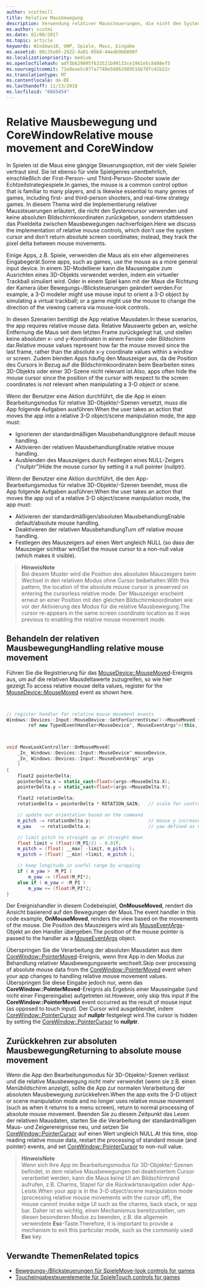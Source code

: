 ```yaml
---
author: scottmill
title: Relative Mausbewegung
description: Verwendung relativer Maussteuerungen, die nicht den Systemcursor verwenden und keine absoluten Bildschirmkoordinaten zurückgeben, um das Pixeldelta zwischen Mausebewegungen in Spielen nachzuverfolgen.
ms.author: scotmi
ms.date: 02/08/2017
ms.topic: article
keywords: Windows10, UWP, Spiele, Maus, Eingabe
ms.assetid: 08c35e05-2822-4a01-85b8-44edb9b6898f
ms.localizationpriority: medium
ms.openlocfilehash: adf3b629095f633521b99133ce1961e5c8408ef5
ms.sourcegitcommit: 71e8eae5c077a7740e5606298951bb78fc42b22c
ms.translationtype: MT
ms.contentlocale: de-DE
ms.lasthandoff: 11/13/2018
ms.locfileid: "6665454"
---
```

# <a name="relative-mouse-movement-and-corewindow"></a><span data-ttu-id="dec19-104">Relative Mausbewegung und CoreWindow</span><span class="sxs-lookup"><span data-stu-id="dec19-104">Relative mouse movement and CoreWindow</span></span>

<span data-ttu-id="dec19-105">In Spielen ist die Maus eine gängige Steuerungsoption, mit der viele Spieler vertraut sind. Sie ist ebenso für viele Spielgenres unentbehrlich, einschließlich der First-Person- und Third-Person-Shooter sowie der Echtzeitstrategiespiele.</span><span class="sxs-lookup"><span data-stu-id="dec19-105">In games, the mouse is a common control option that is familiar to many players, and is likewise essential to many genres of games, including first- and third-person shooters, and real-time strategy games.</span></span> <span data-ttu-id="dec19-106">In diesem Thema wird die Implementierung relativer Maussteuerungen erläutert, die nicht den Systemcursor verwenden und keine absoluten Bildschirmkoordinaten zurückgeben, sondern stattdessen das Pixeldelta zwischen Mausbewegungen nachverfolgen.</span><span class="sxs-lookup"><span data-stu-id="dec19-106">Here we discuss the implementation of relative mouse controls, which don't use the system cursor and don't return absolute screen coordinates; instead, they track the pixel delta between mouse movements.</span></span>

<span data-ttu-id="dec19-107">Einige Apps, z.B. Spiele, verwenden die Maus als ein eher allgemeineres Eingabegerät.</span><span class="sxs-lookup"><span data-stu-id="dec19-107">Some apps, such as games, use the mouse as a more general input device.</span></span> <span data-ttu-id="dec19-108">In einem 3D-Modellierer kann die Mauseingabe zum Ausrichten eines 3D-Objekts verwendet werden, indem ein virtueller Trackball simuliert wird. Oder in einem Spiel kann mit der Maus die Richtung der Kamera über Bewegungs-/Blicksteuerungen geändert werden.</span><span class="sxs-lookup"><span data-stu-id="dec19-108">For example, a 3-D modeler might use mouse input to orient a 3-D object by simulating a virtual trackball; or a game might use the mouse to change the direction of the viewing camera via mouse-look controls.</span></span> 

<span data-ttu-id="dec19-109">In diesen Szenarien benötigt die App relative Mausdaten.</span><span class="sxs-lookup"><span data-stu-id="dec19-109">In these scenarios, the app requires relative mouse data.</span></span> <span data-ttu-id="dec19-110">Relative Mauswerte geben an, welche Entfernung die Maus seit dem letzten Frame zurückgelegt hat, und stellen keine absoluten x- und y-Koordinaten in einem Fenster oder Bildschirm dar.</span><span class="sxs-lookup"><span data-stu-id="dec19-110">Relative mouse values represent how far the mouse moved since the last frame, rather than the absolute x-y coordinate values within a window or screen.</span></span> <span data-ttu-id="dec19-111">Zudem blenden Apps häufig den Mauszeiger aus, da die Position des Cursors in Bezug auf die Bildschirmkoordinaten beim Bearbeiten eines 3D-Objekts oder einer 3D-Szene nicht relevant ist.</span><span class="sxs-lookup"><span data-stu-id="dec19-111">Also, apps often hide the mouse cursor since the position of the cursor with respect to the screen coordinates is not relevant when manipulating a 3-D object or scene.</span></span> 

<span data-ttu-id="dec19-112">Wenn der Benutzer eine Aktion durchführt, die die App in einen Bearbeitungsmodus für relative 3D-Objekte/-Szenen versetzt, muss die App folgende Aufgaben ausführen:</span><span class="sxs-lookup"><span data-stu-id="dec19-112">When the user takes an action that moves the app into a relative 3-D object/scene manipulation mode, the app must:</span></span> 
- <span data-ttu-id="dec19-113">Ignorieren der standardmäßigen Mausbehandlung</span><span class="sxs-lookup"><span data-stu-id="dec19-113">Ignore default mouse handling.</span></span>
- <span data-ttu-id="dec19-114">Aktivieren der relativen Mausbehandlung</span><span class="sxs-lookup"><span data-stu-id="dec19-114">Enable relative mouse handling.</span></span>
- <span data-ttu-id="dec19-115">Ausblenden des Mauszeigers durch Festlegen eines NULL-Zeigers ("nullptr")</span><span class="sxs-lookup"><span data-stu-id="dec19-115">Hide the mouse cursor by setting it a null pointer (nullptr).</span></span> 

<span data-ttu-id="dec19-116">Wenn der Benutzer eine Aktion durchführt, die den App-Bearbeitungsmodus für relative 3D-Objekte/-Szenen beendet, muss die App folgende Aufgaben ausführen:</span><span class="sxs-lookup"><span data-stu-id="dec19-116">When the user takes an action that moves the app out of a relative 3-D object/scene manipulation mode, the app must:</span></span> 
- <span data-ttu-id="dec19-117">Aktivieren der standardmäßigen/absoluten Mausbehandlung</span><span class="sxs-lookup"><span data-stu-id="dec19-117">Enable default/absolute mouse handling.</span></span>
- <span data-ttu-id="dec19-118">Deaktivieren der relativen Mausbehandlung</span><span class="sxs-lookup"><span data-stu-id="dec19-118">Turn off relative mouse handling.</span></span> 
- <span data-ttu-id="dec19-119">Festlegen des Mauszeigers auf einen Wert ungleich NULL (so dass der Mauszeiger sichtbar wird)</span><span class="sxs-lookup"><span data-stu-id="dec19-119">Set the mouse cursor to a non-null value (which makes it visible).</span></span>

> **<span data-ttu-id="dec19-120">Hinweis</span><span class="sxs-lookup"><span data-stu-id="dec19-120">Note</span></span>**  
<span data-ttu-id="dec19-121">Bei diesem Muster wird die Position des absoluten Mauszeigers beim Wechsel in den relativen Modus ohne Cursor beibehalten.</span><span class="sxs-lookup"><span data-stu-id="dec19-121">With this pattern, the location of the absolute mouse cursor is preserved on entering the cursorless relative mode.</span></span> <span data-ttu-id="dec19-122">Der Mauszeiger erscheint erneut an einer Position mit den gleichen Bildschirmkoordinaten wie vor der Aktivierung des Modus für die relative Mausbewegung.</span><span class="sxs-lookup"><span data-stu-id="dec19-122">The cursor re-appears in the same screen coordinate location as it was previous to enabling the relative mouse movement mode.</span></span>

 

## <a name="handling-relative-mouse-movement"></a><span data-ttu-id="dec19-123">Behandeln der relativen Mausbewegung</span><span class="sxs-lookup"><span data-stu-id="dec19-123">Handling relative mouse movement</span></span>


<span data-ttu-id="dec19-124">Führen Sie die Registrierung für das [MouseDevice::MouseMoved](https://msdn.microsoft.com/library/windows/apps/xaml/windows.devices.input.mousedevice.mousemoved.aspx)-Ereignis aus, um auf die relativen Mausdeltawerte zuzugreifen, so wie hier gezeigt.</span><span class="sxs-lookup"><span data-stu-id="dec19-124">To access relative mouse delta values, register for the [MouseDevice::MouseMoved](https://msdn.microsoft.com/library/windows/apps/xaml/windows.devices.input.mousedevice.mousemoved.aspx) event as shown here.</span></span>


```cpp


// register handler for relative mouse movement events
Windows::Devices::Input::MouseDevice::GetForCurrentView()->MouseMoved +=
        ref new TypedEventHandler<MouseDevice^, MouseEventArgs^>(this, &MoveLookController::OnMouseMoved);


```

```cpp


void MoveLookController::OnMouseMoved(
    _In_ Windows::Devices::Input::MouseDevice^ mouseDevice,
    _In_ Windows::Devices::Input::MouseEventArgs^ args
    )
{
    float2 pointerDelta;
    pointerDelta.x = static_cast<float>(args->MouseDelta.X);
    pointerDelta.y = static_cast<float>(args->MouseDelta.Y);

    float2 rotationDelta;
    rotationDelta = pointerDelta * ROTATION_GAIN;   // scale for control sensitivity

    // update our orientation based on the command
    m_pitch -= rotationDelta.y;                     // mouse y increases down, but pitch increases up
    m_yaw   -= rotationDelta.x;                     // yaw defined as CCW around y-axis

    // limit pitch to straight up or straight down
    float limit = (float)(M_PI/2) - 0.01f;
    m_pitch = (float) __max( -limit, m_pitch );
    m_pitch = (float) __min( +limit, m_pitch );

    // keep longitude in useful range by wrapping
    if ( m_yaw >  M_PI )
        m_yaw -= (float)M_PI*2;
    else if ( m_yaw < -M_PI )
        m_yaw += (float)M_PI*2;
}

```

<span data-ttu-id="dec19-125">Der Ereignishandler in diesem Codebeispiel, **OnMouseMoved**, rendert die Ansicht basierend auf den Bewegungen der Maus.</span><span class="sxs-lookup"><span data-stu-id="dec19-125">The event handler in this code example, **OnMouseMoved**, renders the view based on the movements of the mouse.</span></span> <span data-ttu-id="dec19-126">Die Position des Mauszeigers wird als [MouseEventArgs](https://msdn.microsoft.com/library/windows/apps/xaml/windows.devices.input.mouseeventargs.aspx)-Objekt an den Handler übergeben.</span><span class="sxs-lookup"><span data-stu-id="dec19-126">The position of the mouse pointer is passed to the handler as a [MouseEventArgs](https://msdn.microsoft.com/library/windows/apps/xaml/windows.devices.input.mouseeventargs.aspx) object.</span></span> 

<span data-ttu-id="dec19-127">Überspringen Sie die Verarbeitung der absoluten Mausdaten aus dem [CoreWindow::PointerMoved](https://msdn.microsoft.com/library/windows/apps/xaml/windows.ui.core.corewindow.pointermoved.aspx)-Ereignis, wenn Ihre App in den Modus zur Behandlung relativer Mausbewegungswerte wechselt.</span><span class="sxs-lookup"><span data-stu-id="dec19-127">Skip over processing of absolute mouse data from the [CoreWindow::PointerMoved](https://msdn.microsoft.com/library/windows/apps/xaml/windows.ui.core.corewindow.pointermoved.aspx) event when your app changes to handling relative mouse movement values.</span></span> <span data-ttu-id="dec19-128">Überspringen Sie diese Eingabe jedoch nur, wenn das **CoreWindow::PointerMoved**-Ereignis als Ergebnis einer Mauseingabe (und nicht einer Fingereingabe) aufgetreten ist.</span><span class="sxs-lookup"><span data-stu-id="dec19-128">However, only skip this input if the **CoreWindow::PointerMoved** event occurred as the result of mouse input (as opposed to touch input).</span></span> <span data-ttu-id="dec19-129">Der Cursor wird ausgeblendet, indem [CoreWindow::PointerCursor](https://msdn.microsoft.com/library/windows/apps/xaml/windows.ui.core.corewindow.pointercursor.aspx) auf **nullptr** festgelegt wird.</span><span class="sxs-lookup"><span data-stu-id="dec19-129">The cursor is hidden by setting the [CoreWindow::PointerCursor](https://msdn.microsoft.com/library/windows/apps/xaml/windows.ui.core.corewindow.pointercursor.aspx) to **nullptr**.</span></span> 

## <a name="returning-to-absolute-mouse-movement"></a><span data-ttu-id="dec19-130">Zurückkehren zur absoluten Mausbewegung</span><span class="sxs-lookup"><span data-stu-id="dec19-130">Returning to absolute mouse movement</span></span>

<span data-ttu-id="dec19-131">Wenn die App den Bearbeitungsmodus für 3D-Objekte/-Szenen verlässt und die relative Mausbewegung nicht mehr verwendet (wenn sie z.B. einen Menübildschirm anzeigt), sollte die App zur normalen Verarbeitung der absoluten Mausbewegung zurückkehren.</span><span class="sxs-lookup"><span data-stu-id="dec19-131">When the app exits the 3-D object or scene manipulation mode and no longer uses relative mouse movement (such as when it returns to a menu screen), return to normal processing of absolute mouse movement.</span></span> <span data-ttu-id="dec19-132">Beenden Sie zu diesem Zeitpunkt das Lesen der relativen Mausdaten, starten Sie die Verarbeitung der standardmäßigen Maus- und Zeigerereignisse neu, und setzen Sie [CoreWindow::PointerCursor](https://msdn.microsoft.com/library/windows/apps/xaml/windows.ui.core.corewindow.pointercursor.aspx) auf einen Wert ungleich NULL.</span><span class="sxs-lookup"><span data-stu-id="dec19-132">At this time, stop reading relative mouse data, restart the processing of standard mouse (and pointer) events, and set [CoreWindow::PointerCursor](https://msdn.microsoft.com/library/windows/apps/xaml/windows.ui.core.corewindow.pointercursor.aspx) to non-null value.</span></span> 

> **<span data-ttu-id="dec19-133">Hinweis</span><span class="sxs-lookup"><span data-stu-id="dec19-133">Note</span></span>**  
<span data-ttu-id="dec19-134">Wenn sich Ihre App im Bearbeitungsmodus für 3D-Objekte/-Szenen befindet, in dem relative Mausbewegungen bei deaktiviertem Cursor verarbeitet werden, kann die Maus keine UI am Bildschirmrand aufrufen, z.B. Charms, Stapel für die Rückwärtsnavigation oder App-Leiste.</span><span class="sxs-lookup"><span data-stu-id="dec19-134">When your app is in the 3-D object/scene manipulation mode (processing relative mouse movements with the cursor off), the mouse cannot invoke edge UI such as the charms, back stack, or app bar.</span></span> <span data-ttu-id="dec19-135">Daher ist es wichtig, einen Mechanismus bereitzustellen, um diesen besonderen Modus zu beenden, z.B. die allgemein verwendete **Esc**-Taste.</span><span class="sxs-lookup"><span data-stu-id="dec19-135">Therefore, it is important to provide a mechanism to exit this particular mode, such as the commonly used **Esc** key.</span></span>

## <a name="related-topics"></a><span data-ttu-id="dec19-136">Verwandte Themen</span><span class="sxs-lookup"><span data-stu-id="dec19-136">Related topics</span></span>

* [<span data-ttu-id="dec19-137">Bewegungs-/Blicksteuerungen für Spiele</span><span class="sxs-lookup"><span data-stu-id="dec19-137">Move-look controls for games</span></span>](tutorial--adding-move-look-controls-to-your-directx-game.md) 
* [<span data-ttu-id="dec19-138">Toucheingabesteuerelemente für Spiele</span><span class="sxs-lookup"><span data-stu-id="dec19-138">Touch controls for games</span></span>](tutorial--adding-touch-controls-to-your-directx-game.md)